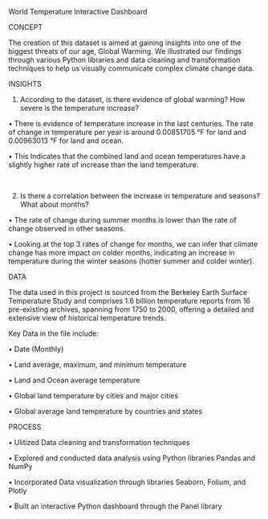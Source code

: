 World Temperature Interactive Dashboard

CONCEPT

The creation of this dataset is aimed at gaining insights into one of the biggest threats of our age, Global Warming. We illustrated our findings through various Python libraries and data cleaning and transformation techniques to help us visually communicate complex climate change data.


INSIGHTS

1. According to the dataset, is there evidence of global warming? How severe is the temperature increase?

 • There is evidence of temperature increase in the last centuries. The rate of change in temperature per year is around 0.00851705 °F for land and 0.00963013 °F for land and ocean.

• This Indicates that the combined land and ocean temperatures have a slightly higher rate of increase than the land temperature.

​

2. Is there a correlation between the increase in temperature and seasons? What about months?

• The rate of change during summer months is lower than the rate of change observed in other seasons.

• Looking at the top 3 rates of change for months, we can infer that climate change has more impact on colder months, indicating an increase in temperature during the winter seasons (hotter summer and colder winter).


DATA

The data used in this project is sourced from the Berkeley Earth Surface Temperature Study and comprises 1.6 billion temperature reports from 16 pre-existing archives, spanning from 1750 to 2000, offering a detailed and extensive view of historical temperature trends.

Key Data in the file include:

• Date (Monthly)

• Land average, maximum,  and minimum temperature

• Land and Ocean average temperature

• Global land temperature by cities and major cities

• Global average land temperature by countries and states



PROCESS

•  Ulitized Data cleaning and transformation techniques

• Explored and conducted data analysis using Python libraries Pandas and NumPy

• Incorporated Data visualization through libraries Seaborn, Folium, and Plotly

• Built an interactive Python dashboard through the Panel library

​
